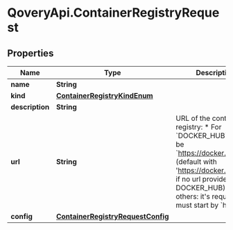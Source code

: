 # QoveryApi.ContainerRegistryRequest

## Properties

Name | Type | Description | Notes
------------ | ------------- | ------------- | -------------
**name** | **String** |  | 
**kind** | [**ContainerRegistryKindEnum**](ContainerRegistryKindEnum.md) |  | 
**description** | **String** |  | [optional] 
**url** | **String** | URL of the container registry: * For &#x60;DOCKER_HUB&#x60;: it must be &#x60;https://docker.io&#x60; (default with &#39;https://docker.io&#39; if no url provided for DOCKER_HUB) * For others: it&#39;s required and must start by &#x60;https://&#x60;  | [optional] 
**config** | [**ContainerRegistryRequestConfig**](ContainerRegistryRequestConfig.md) |  | 


